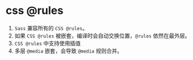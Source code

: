 # css @rules

1. `Sass` 兼容所有的 `CSS @rules`。
2. 如果 `CSS @rules` 被嵌套，编译时会自动交换位置，`@rules` 依然在最外层。
3. `CSS @rules` 中支持使用插值
4. 多层 `@media` 嵌套，会导致 `@media` 规则合并。
